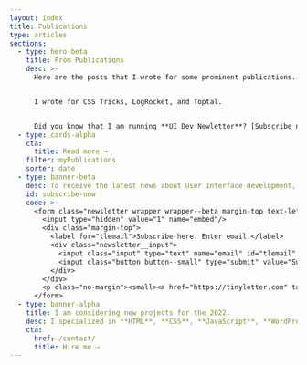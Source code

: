 ```yaml
---
layout: index
title: Publications
type: articles
sections:
  - type: hero-beta
    title: From Publications
    desc: >-
      Here are the posts that I wrote for some prominent publications.


      I wrote for CSS Tricks, LogRocket, and Toptal.


      Did you know that I am running **UI Dev Newletter**? [Subscribe now ⇢](#subscribe-now)
  - type: cards-alpha
    cta:
      title: Read more ⇢
    filter: myPublications
    sorter: date
  - type: banner-beta
    desc: To receive the latest news about User Interface development, subscribe here.
    id: subscribe-now
    code: >-
      <form class="newsletter wrapper wrapper--beta margin-top text-left" action="https://tinyletter.com/starbist" method="post" target="popupwindow" onsubmit="window.open('https://tinyletter.com/starbist', 'popupwindow', 'scrollbars=yes,width=800,height=600');return true">
        <input type="hidden" value="1" name="embed"/>
        <div class="margin-top">
          <label for="tlemail">Subscribe here. Enter email.</label>
          <div class="newsletter__input">
            <input class="input" type="text" name="email" id="tlemail" />
            <input class="button button--small" type="submit" value="Subscribe" />
          </div>
        </div>
        <p class="no-margin"><small><a href="https://tinyletter.com" target="_blank" rel="noreferrer">Powered by TinyLetter</a></small></p>
      </form>
  - type: banner-alpha
    title: I am considering new projects for the 2022.
    desc: I specialized in **HTML**, **CSS**, **JavaScript**, **WordPress**, **Shopify**, and **JAMstack** technologies.
    cta:
      href: /contact/
      title: Hire me ⇢
---
```

